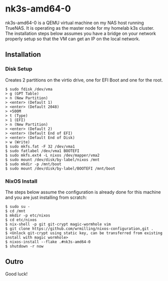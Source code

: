 # nk3s-amd64-0

nk3s-amd64-0 is a QEMU virtual machine on my NAS host running TrueNAS. It is operating as the master node for my homelab k3s cluster. The installation steps below assumes you have a bridge on your network properly setup so that the VM can get an IP on the local network.

## Installation

### Disk Setup

Creates 2 partitions on the virtio drive, one for EFI Boot and one for the root.

```
$ sudo fdisk /dev/vma
> g (GPT Table)
> n (New Partition)
> <enter> (Default 1)
> <enter> (Default 2048)
> +500M
> t (Type)
> 1 (EFI)
> n (New Partition)
> <enter> (Default 2)
> <enter> (Default End of EFI)
> <enter> (Default End of Disk)
> w (Write)
$ sudo mkfs.fat -F 32 /dev/vma1
$ sudo fatlabel /dev/vma1 BOOTEFI
$ sudo mkfs.ext4 -L nixos /dev/mapper/vma2
$ sudo mount /dev/disk/by-label/nixos /mnt
$ sudo mkdir -p /mnt/boot
$ sudo mount /dev/disk/by-label/BOOTEFI /mnt/boot
```

### NixOS Install

The steps below assume the configuration is already done for this machine and you are just installing from scratch:

```
$ sudo su -
$ cd /mnt
$ mkdir -p etc/nixos
$ cd etc/nixos
$ nix-shell -p git git-crypt magic-wormhole vim
$ git clone https://github.com/wrmilling/nixos-configuration,git .
$ <Unlock git-crypt using static key, can be transferred from existing install with magic wormhole>
$ nixos-install --flake .#nk3s-amd64-0
$ shutdown -r now
```

## Outro

Good luck!